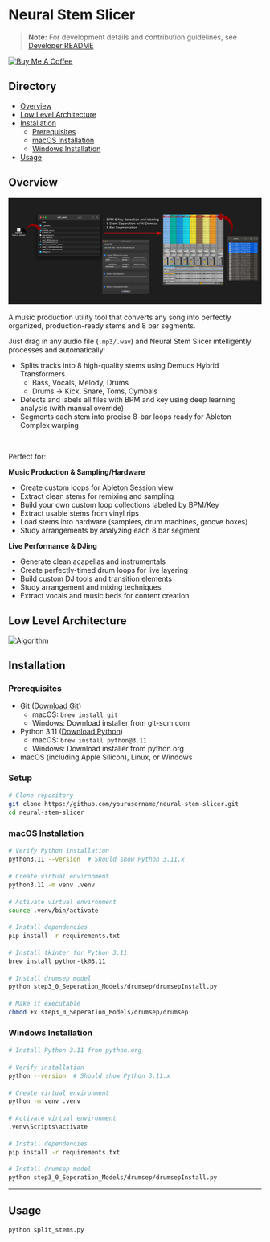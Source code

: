 # Neural Stem Slicer


> **Note:** For development details and contribution guidelines, see [Developer README](README_Dev.md)

<a href="https://buymeacoffee.com/dennisrcao" target="_blank"><img src="https://cdn.buymeacoffee.com/buttons/v2/default-black.png" alt="Buy Me A Coffee" style="height: 60px !important;width: 217px !important;" ></a>



## Directory
- [Overview](#overview)
- [Low Level Architecture](#low-level-architecture)
- [Installation](#installation)
  - [Prerequisites](#prerequisites)
  - [macOS Installation](#macos-installation)
  - [Windows Installation](#windows-installation)
- [Usage](#usage)


## Overview
![Overview](./README_Assets/overview.png)

A music production utility tool that converts any song into perfectly organized, production-ready stems and 8 bar segments.

Just drag in any audio file (`.mp3/.wav`) and Neural Stem Slicer intelligently processes and automatically:

- Splits tracks into 8 high-quality stems using Demucs Hybrid Transformers
  - Bass, Vocals, Melody, Drums
  - Drums → Kick, Snare, Toms, Cymbals
- Detects and labels all files with BPM and key using deep learning analysis (with manual override)
- Segments each stem into precise 8-bar loops ready for Ableton Complex warping
<br>

Perfect for:

**Music Production & Sampling/Hardware**
- Create custom loops for Ableton Session view
- Extract clean stems for remixing and sampling
- Build your own custom loop collections labeled by BPM/Key
- Extract usable stems from vinyl rips
- Load stems into hardware (samplers, drum machines, groove boxes)
- Study arrangements by analyzing each 8 bar segment

**Live Performance & DJing**
- Generate clean acapellas and instrumentals
- Create perfectly-timed drum loops for live layering
- Build custom DJ tools and transition elements
- Study arrangement and mixing techniques
- Extract vocals and music beds for content creation


## Low Level Architecture
![Algorithm](./README_Assets/algorithm-diagram-small.png)


## Installation
### Prerequisites
- Git ([Download Git](https://git-scm.com/downloads))
  - macOS: `brew install git`
  - Windows: Download installer from git-scm.com
- Python 3.11 ([Download Python](https://www.python.org/downloads/))
  - macOS: `brew install python@3.11`
  - Windows: Download installer from python.org
- macOS (including Apple Silicon), Linux, or Windows

### Setup
```bash
# Clone repository
git clone https://github.com/yourusername/neural-stem-slicer.git
cd neural-stem-slicer
```

### macOS Installation
```bash
# Verify Python installation
python3.11 --version  # Should show Python 3.11.x

# Create virtual environment
python3.11 -m venv .venv

# Activate virtual environment
source .venv/bin/activate

# Install dependencies
pip install -r requirements.txt

# Install tkinter for Python 3.11
brew install python-tk@3.11

# Install drumsep model
python step3_0_Seperation_Models/drumsep/drumsepInstall.py

# Make it executable
chmod +x step3_0_Seperation_Models/drumsep/drumsep
```

### Windows Installation
```bash
# Install Python 3.11 from python.org

# Verify installation
python --version  # Should show Python 3.11.x

# Create virtual environment
python -m venv .venv

# Activate virtual environment
.venv\Scripts\activate

# Install dependencies
pip install -r requirements.txt

# Install drumsep model
python step3_0_Seperation_Models/drumsep/drumsepInstall.py
```

---

## Usage
```bash
python split_stems.py
```


